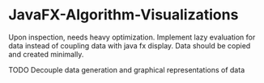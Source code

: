 # JavaFX-Algorithm-Visualizations

Upon inspection, needs heavy optimization. Implement lazy evaluation for data instead of coupling data with java fx display. Data should be copied and created minimally. 


TODO
Decouple data generation and graphical representations of data 
